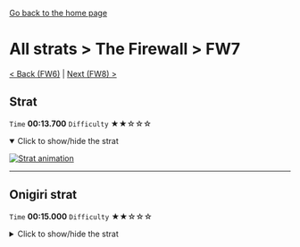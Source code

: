 [Go back to the home page](https://github.com/Doublevil/scbspeedrun)

# All strats > The Firewall > FW7

[< Back (FW6)](https://github.com/Doublevil/scbspeedrun/blob/main/levels/all_lvl/FW/FW6.md) | [Next (FW8) >](https://github.com/Doublevil/scbspeedrun/blob/main/levels/all_lvl/FW/FW8.md)

## Strat

`Time` **00:13.700** `Difficulty` ★★☆☆☆
<details open>
  <summary>Click to show/hide the strat</summary>

  [![Strat animation](https://github.com/Doublevil/scbspeedrun/blob/main/media/levels/FW/FW7_Strat.webp)](https://github.com/Doublevil/scbspeedrun/blob/main/media/levels/FW/FW7_Strat.mp4?raw=true)
</details>

---
## Onigiri strat

`Time` **00:15.000** `Difficulty` ★★☆☆☆
<details>
  <summary>Click to show/hide the strat</summary>

  [![Strat animation](https://github.com/Doublevil/scbspeedrun/blob/main/media/levels/FW/FW7_OnigiriStrat.webp)](https://github.com/Doublevil/scbspeedrun/blob/main/media/levels/FW/FW7_OnigiriStrat.mp4?raw=true)
</details>
